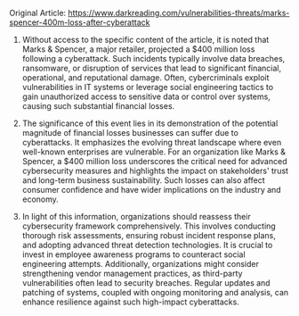 Original Article: https://www.darkreading.com/vulnerabilities-threats/marks-spencer-400m-loss-after-cyberattack

1) Without access to the specific content of the article, it is noted that Marks & Spencer, a major retailer, projected a $400 million loss following a cyberattack. Such incidents typically involve data breaches, ransomware, or disruption of services that lead to significant financial, operational, and reputational damage. Often, cybercriminals exploit vulnerabilities in IT systems or leverage social engineering tactics to gain unauthorized access to sensitive data or control over systems, causing such substantial financial losses.

2) The significance of this event lies in its demonstration of the potential magnitude of financial losses businesses can suffer due to cyberattacks. It emphasizes the evolving threat landscape where even well-known enterprises are vulnerable. For an organization like Marks & Spencer, a $400 million loss underscores the critical need for advanced cybersecurity measures and highlights the impact on stakeholders' trust and long-term business sustainability. Such losses can also affect consumer confidence and have wider implications on the industry and economy.

3) In light of this information, organizations should reassess their cybersecurity framework comprehensively. This involves conducting thorough risk assessments, ensuring robust incident response plans, and adopting advanced threat detection technologies. It is crucial to invest in employee awareness programs to counteract social engineering attempts. Additionally, organizations might consider strengthening vendor management practices, as third-party vulnerabilities often lead to security breaches. Regular updates and patching of systems, coupled with ongoing monitoring and analysis, can enhance resilience against such high-impact cyberattacks.